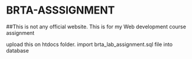 # BRTA-ASSSIGNMENT
##This is not any official website. This is for my Web development course assignment

upload this on htdocs folder.
import brta_lab_assignment.sql file into database
